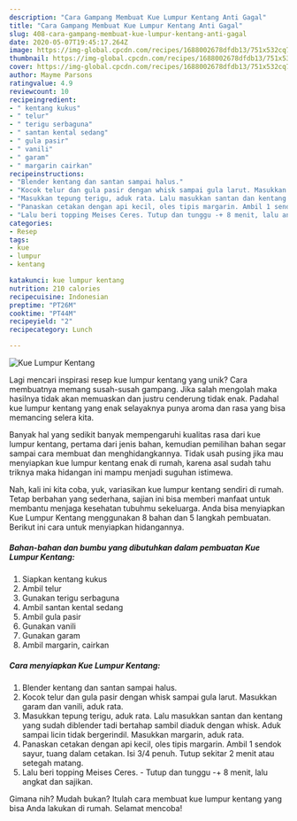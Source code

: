 ```yaml
---
description: "Cara Gampang Membuat Kue Lumpur Kentang Anti Gagal"
title: "Cara Gampang Membuat Kue Lumpur Kentang Anti Gagal"
slug: 408-cara-gampang-membuat-kue-lumpur-kentang-anti-gagal
date: 2020-05-07T19:45:17.264Z
image: https://img-global.cpcdn.com/recipes/1688002678dfdb13/751x532cq70/kue-lumpur-kentang-foto-resep-utama.jpg
thumbnail: https://img-global.cpcdn.com/recipes/1688002678dfdb13/751x532cq70/kue-lumpur-kentang-foto-resep-utama.jpg
cover: https://img-global.cpcdn.com/recipes/1688002678dfdb13/751x532cq70/kue-lumpur-kentang-foto-resep-utama.jpg
author: Mayme Parsons
ratingvalue: 4.9
reviewcount: 10
recipeingredient:
- " kentang kukus"
- " telur"
- " terigu serbaguna"
- " santan kental sedang"
- " gula pasir"
- " vanili"
- " garam"
- " margarin cairkan"
recipeinstructions:
- "Blender kentang dan santan sampai halus."
- "Kocok telur dan gula pasir dengan whisk sampai gula larut. Masukkan garam dan vanili, aduk rata."
- "Masukkan tepung terigu, aduk rata. Lalu masukkan santan dan kentang yang sudah diblender tadi bertahap sambil diaduk dengan whisk. Aduk sampai licin tidak bergerindil. Masukkan margarin, aduk rata."
- "Panaskan cetakan dengan api kecil, oles tipis margarin. Ambil 1 sendok sayur, tuang dalam cetakan. Isi 3/4 penuh. Tutup sekitar 2 menit atau setegah matang."
- "Lalu beri topping Meises Ceres. Tutup dan tunggu -+ 8 menit, lalu angkat dan sajikan."
categories:
- Resep
tags:
- kue
- lumpur
- kentang

katakunci: kue lumpur kentang 
nutrition: 210 calories
recipecuisine: Indonesian
preptime: "PT26M"
cooktime: "PT44M"
recipeyield: "2"
recipecategory: Lunch

---
```



![Kue Lumpur Kentang](https://img-global.cpcdn.com/recipes/1688002678dfdb13/751x532cq70/kue-lumpur-kentang-foto-resep-utama.jpg)

Lagi mencari inspirasi resep kue lumpur kentang yang unik? Cara membuatnya memang susah-susah gampang. Jika salah mengolah maka hasilnya tidak akan memuaskan dan justru cenderung tidak enak. Padahal kue lumpur kentang yang enak selayaknya punya aroma dan rasa yang bisa memancing selera kita.



Banyak hal yang sedikit banyak mempengaruhi kualitas rasa dari kue lumpur kentang, pertama dari jenis bahan, kemudian pemilihan bahan segar sampai cara membuat dan menghidangkannya. Tidak usah pusing jika mau menyiapkan kue lumpur kentang enak di rumah, karena asal sudah tahu triknya maka hidangan ini mampu menjadi suguhan istimewa.


Nah, kali ini kita coba, yuk, variasikan kue lumpur kentang sendiri di rumah. Tetap berbahan yang sederhana, sajian ini bisa memberi manfaat untuk membantu menjaga kesehatan tubuhmu sekeluarga. Anda bisa menyiapkan Kue Lumpur Kentang menggunakan 8 bahan dan 5 langkah pembuatan. Berikut ini cara untuk menyiapkan hidangannya.

<!--inarticleads1-->

##### Bahan-bahan dan bumbu yang dibutuhkan dalam pembuatan Kue Lumpur Kentang:

1. Siapkan  kentang kukus
1. Ambil  telur
1. Gunakan  terigu serbaguna
1. Ambil  santan kental sedang
1. Ambil  gula pasir
1. Gunakan  vanili
1. Gunakan  garam
1. Ambil  margarin, cairkan




<!--inarticleads2-->

##### Cara menyiapkan Kue Lumpur Kentang:

1. Blender kentang dan santan sampai halus.
1. Kocok telur dan gula pasir dengan whisk sampai gula larut. Masukkan garam dan vanili, aduk rata.
1. Masukkan tepung terigu, aduk rata. Lalu masukkan santan dan kentang yang sudah diblender tadi bertahap sambil diaduk dengan whisk. Aduk sampai licin tidak bergerindil. Masukkan margarin, aduk rata.
1. Panaskan cetakan dengan api kecil, oles tipis margarin. Ambil 1 sendok sayur, tuang dalam cetakan. Isi 3/4 penuh. Tutup sekitar 2 menit atau setegah matang.
1. Lalu beri topping Meises Ceres. - Tutup dan tunggu -+ 8 menit, lalu angkat dan sajikan.




Gimana nih? Mudah bukan? Itulah cara membuat kue lumpur kentang yang bisa Anda lakukan di rumah. Selamat mencoba!

